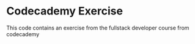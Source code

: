 # Codecademy Exercise
This code contains an exercise from the fullstack developer course from codecademy
